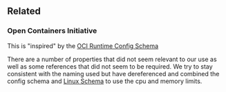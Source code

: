 ## Related

### Open Containers Initiative

This is "inspired" by the [OCI Runtime Config Schema](https://github.com/opencontainers/runtime-spec/blob/master/schema/config-schema.json)

There are a number of properties that did not seem relevant to our use as well as some references that did not seem to be required. We try to stay consistent with the naming used but have dereferenced and combined the config schema and [Linux Schema](https://github.com/opencontainers/runtime-spec/blob/master/schema/defs-linux.json) to use the cpu and memory limits.
